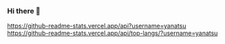 ### Hi there 👋
https://github-readme-stats.vercel.app/api?username=yanatsu  
https://github-readme-stats.vercel.app/api/top-langs/?username=yanatsu  
<!--
**yanatsu/yanatsu** is a ✨ _special_ ✨ repository because its `README.md` (this file) appears on your GitHub profile.

Here are some ideas to get you started:

- 🔭 I’m currently working on ...
- 🌱 I’m currently learning ...
- 👯 I’m looking to collaborate on ...
- 🤔 I’m looking for help with ...
- 💬 Ask me about ...
- 📫 How to reach me: ...
- 😄 Pronouns: ...
- ⚡ Fun fact: ...
-->
